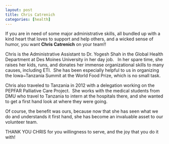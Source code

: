 ```yaml
---
layout: post
title: Chris Catrenich
categories: [health]
---
```

If you are in need of some major administrative skills, all bundled up with a kind heart that loves to support and help others, and a wicked sense of humor, you want <strong>Chris Catrenich</strong> on your team!!

Chris is the Administrative Assistant to Dr. Yogesh Shah in the Global Health Department at Des Moines University in her day job.   In her spare time, she raises her kids, runs, and donates her immense organizational skills to many causes, including ETI.  She has been especially helpful to us in organizing the Iowa~Tanzania Summit at the World Food Prize, which is no small task.

Chris also traveled to Tanzania in 2012 with a delegation working on the PEPFAR Palliative Care Project.  She works with the medical students from DMU who travel to Tanzania to intern at the hospitals there, and she wanted to get a first hand look at where they were going.

Of course, the benefit was ours, because now that she has seen what we do and understands it first hand, she has become an invaluable asset to our volunteer team.

THANK YOU CHRIS for you willingness to serve, and the joy that you do it with!
